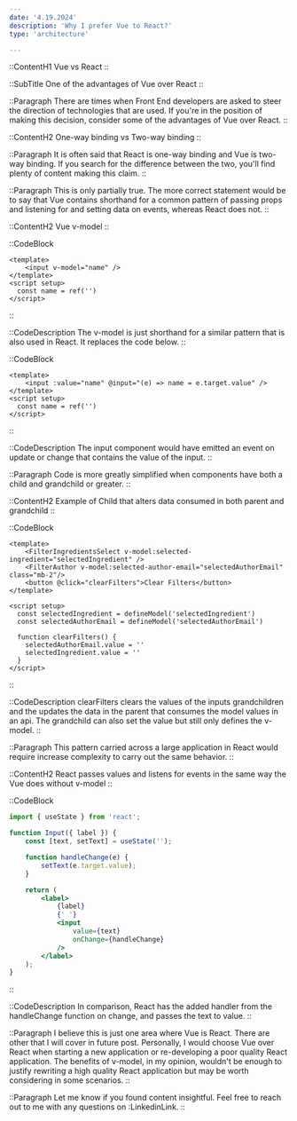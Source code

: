 ```yaml
---
date: '4.19.2024'
description: 'Why I prefer Vue to React?'
type: 'architecture'

---
```


::ContentH1
Vue vs React
::

::SubTitle
One of the advantages of Vue over React
::

::Paragraph
There are times when Front End developers are asked to steer the direction of technologies that are used.
If you're in the position of making this decision, consider some of the advantages of Vue over React.
::

::ContentH2
One-way binding vs Two-way binding
::

::Paragraph
It is often said that React is one-way binding and Vue is two-way binding.
If you search for the difference between the two, you'll find plenty of content making this claim.
::

::Paragraph
This is only partially true.
The more correct statement would be to say that Vue contains shorthand for a common pattern of passing props and listening for and setting data on events, whereas React does not.
::

::ContentH2
Vue v-model
::

::CodeBlock
```vue
<template>
    <input v-model="name" />
</template>
<script setup>
  const name = ref('')
</script>
```
::

::CodeDescription
The v-model is just shorthand for a similar pattern that is also used in React.
It replaces the code below.
::

::CodeBlock
```vue
<template>
    <input :value="name" @input="(e) => name = e.target.value" />
</template>
<script setup>
  const name = ref('')
</script>
```
::

::CodeDescription
The input component would have emitted an event on update or change that contains the value of the input.
::

::Paragraph
Code is more greatly simplified when components have both a child and grandchild or greater.
::

::ContentH2
Example of Child that alters data consumed in both parent and grandchild
::

::CodeBlock
```vue
<template>
    <FilterIngredientsSelect v-model:selected-ingredient="selectedIngredient" />
    <FilterAuthor v-model:selected-author-email="selectedAuthorEmail" class="mb-2"/>
    <button @click="clearFilters">Clear Filters</button>
</template>

<script setup>
  const selectedIngredient = defineModel('selectedIngredient')
  const selectedAuthorEmail = defineModel('selectedAuthorEmail')

  function clearFilters() {
    selectedAuthorEmail.value = ''
    selectedIngredient.value = ''
  }
</script>
```
::

::CodeDescription
clearFilters clears the values of the inputs grandchildren and the updates the data in the parent that consumes the model values in an api.
The grandchild can also set the value but still only defines the v-model.
::

::Paragraph
This pattern carried across a large application in React would require increase complexity to carry out the same behavior. 
::

::ContentH2
React passes values and listens for events in the same way the Vue does without v-model
::

::CodeBlock
```jsx
import { useState } from 'react';

function Input({ label }) {
    const [text, setText] = useState('');

    function handleChange(e) {
        setText(e.target.value);
    }

    return (
        <label>
            {label}
            {' '}
            <input
                value={text}
                onChange={handleChange}
            />
        </label>
    );
}
```
::

::CodeDescription
In comparison, React has the added handler from the handleChange function on change, and passes the text to value.
::

::Paragraph
I believe this is just one area where Vue is React.
There are other that I will cover in future post.
Personally, I would choose Vue over React when starting a new application or re-developing a poor quality React application.
The benefits of v-model, in my opinion, wouldn't be enough to justify rewriting a high quality React application but may be worth considering in some scenarios.
::

::Paragraph
Let me know if you found content insightful.  Feel free to reach out to me with any questions on :LinkedinLink.
::








